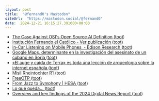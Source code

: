 ```yaml
---
layout: post
title:  "@fernand0's Mastodon"
siteUrl:  "https://mastodon.social/@fernand0"
date:  2024-12-21 16:15:27.301000+00:00
---
```

*  [The Case Against OSI's Open Source AI Definition ](https://thenewstack.io/the-case-against-osis-open-source-ai-definition) ([toot](https://mastodon.social/@fernand0/113691703856273387))
*  [Institución Fernando el Católico - Ver publicación ](https://ifc.dpz.es/publicaciones/ver/id/406) ([toot](https://mastodon.social/@fernand0/113691515147124486))
*  [In-Car Listening on Mobile Phones  - Edison Research ](https://www.edisonresearch.com/in-car-listening-on-mobile-phones) ([toot](https://mastodon.social/@fernand0/113690749682367801))
*  [Google Maps, determinante en la investigación del asesinato de un cubano en Soria ](https://sorianoticias.com/noticia/2024-12-17-google-maps-determinante-en-la-investigacion-del-asesinato-de-un-cubano-en-soria-11667) ([toot](https://mastodon.social/@fernand0/113690633334231923))
*  [«El auge y caída de Terra» es toda una lección de arqueología sobre la internet española ](https://www.microsiervos.com/archivo/internet/auge-y-caida-terra-arqueologia-internet-espanola.htm) ([toot](https://mastodon.social/@fernand0/113690349097256153))
*  [Misil Rheintochter R1 ](https://www.flickr.com/photos/fernand0/54205648693) ([toot](https://mastodon.social/@fernand0/113690293476419495))
*  [FreeOTP ](https://freeotp.github.io) ([toot](https://mastodon.social/@fernand0/113690155795398881))
*  [From Jazz to Symphony \| HESA ](https://higheredstrategy.com/from-jazz-to-symphony) ([toot](https://mastodon.social/@fernand0/113689215159119585))
*  [Lo que queda… ](https://avecesunafoto.wordpress.com/2024/12/20/lo-que-queda) ([toot](https://mastodon.social/@fernand0/113688420850031030))
*  [Overview and key findings of the 2024 Digital News Report ](https://reutersinstitute.politics.ox.ac.uk/digital-news-report/2024/dnr-executive-summar) ([toot](https://mastodon.social/@fernand0/113688400560189756))
